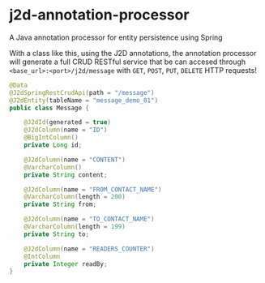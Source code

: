 # j2d-annotation-processor
A Java annotation processor for entity persistence using Spring

With a class like this, using the J2D annotations, the annotation processor will generate a full CRUD RESTful service
that be can accesed through `<base_url>:<port>/j2d/message` with `GET`, `POST`, `PUT`, `DELETE` HTTP requests!

```java
@Data
@J2dSpringRestCrudApi(path = "/message")
@J2dEntity(tableName = "message_demo_01")
public class Message {

    @J2dId(generated = true)
    @J2dColumn(name = "ID")
    @BigIntColumn()
    private Long id;

    @J2dColumn(name = "CONTENT")
    @VarcharColumn()
    private String content;

    @J2dColumn(name = "FROM_CONTACT_NAME")
    @VarcharColumn(length = 200)
    private String from;

    @J2dColumn(name = "TO_CONTACT_NAME")
    @VarcharColumn(length = 199)
    private String to;

    @J2dColumn(name = "READERS_COUNTER")
    @IntColumn
    private Integer readBy;
}

```
